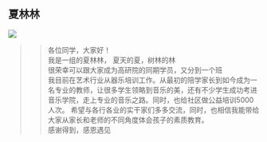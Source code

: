 ## 夏林林
![](http://classmate.hiqiuyi.cn/dedao/一组-夏林林.jpg)

>> 各位同学，大家好！  
我是一组的夏林林， 夏天的夏，树林的林  
很荣幸可以跟大家成为高研院的同期学员，又分到一个班️  
我目前在艺术行业从器乐培训工作。从最初的陪学家长到如今成为一名专业的教师，让很多学生领略到音乐的美，还有不少学生成功考进音乐学院，走上专业的音乐之路。同时，也给社区做公益培训5000人次。
希望与各行各业的实干家们多多交流，同时，也相信我能带给大家从家长和老师的不同角度体会孩子的素质教育。   
感谢得到，感恩遇见️